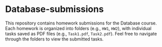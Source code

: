 # Database-submissions
This repository contains homework submissions for the Database course.  Each homework is organized into folders (e.g., `HW1`, `HW2`), with individual tasks saved as PDF files (e.g., `Task1.pdf`, `Task2.pdf`).  Feel free to navigate through the folders to view the submitted tasks.
